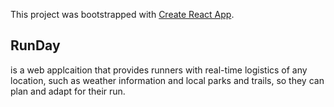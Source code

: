 This project was bootstrapped with [Create React App](https://github.com/facebook/create-react-app).

## RunDay
is a web applcaition that provides runners with real-time logistics of any location, such as weather information and local parks and trails, so they can plan and adapt for their run.





